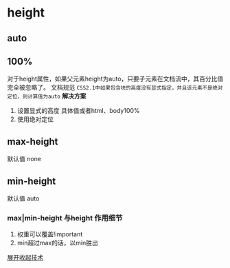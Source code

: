 # height

## auto


## 100%
对于height属性，如果父元素height为auto，只要子元素在文档流中，其百分比值完全被忽略了。
文档规范
`CSS2.1中如果包含块的高度没有显式指定，并且该元素不是绝对定位，则计算值为auto`
**解决方案**
1. 设置显式的高度 具体值或者html、body100%
2. 使用绝对定位


## max-height
默认值 none
## min-height
默认值 auto


### max|min-height 与height 作用细节
1. 权重可以覆盖!important
2. min超过max的话，以min胜出

[展开收起技术](https://demo.cssworld.cn/3/3-2.php)